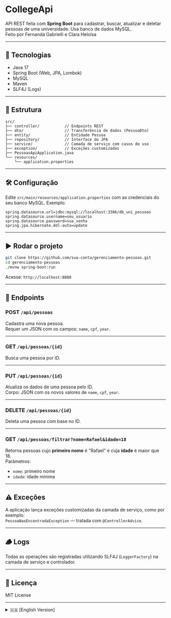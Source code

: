 ﻿
# CollegeApi

API REST feita com **Spring Boot** para cadastrar, buscar, atualizar e deletar pessoas de uma universidade. Usa banco de dados MySQL.  
Feito por Fernanda Gabrielli e Clara Heloísa

---

## 🚀 Tecnologias

- Java 17  
- Spring Boot (Web, JPA, Lombok)  
- MySQL  
- Maven  
- SLF4J (Logs)

---

## 📁 Estrutura

```
src/
├── controller/           // Endpoints REST
├── dto/                  // Transferência de dados (PessoaDto)
├── entity/               // Entidade Pessoa
├── repository/           // Interface do JPA
├── service/              // Camada de serviço com casos de uso
├── exception/            // Exceções customizadas
├── PessoasApiApplication.java
└── resources/
    └── application.properties
```

---

## 🛠️ Configuração

Edite `src/main/resources/application.properties` com as credenciais do seu banco MySQL. Exemplo:

```
spring.datasource.url=jdbc:mysql://localhost:3306/db_uni_pessoas
spring.datasource.username=seu_usuario
spring.datasource.password=sua_senha
spring.jpa.hibernate.ddl-auto=update
```

---

## ▶️ Rodar o projeto

```bash
git clone https://github.com/sua-conta/gerenciamento-pessoas.git
cd gerenciamento-pessoas
./mvnw spring-boot:run
```

Acesse: `http://localhost:8080`

---

## 📡 Endpoints

### POST `/api/pessoas`

Cadastra uma nova pessoa.  
Requer um JSON com os campos: `name`, `cpf`, `year`.

---

### GET `/api/pessoas/{id}`

Busca uma pessoa por ID.

---

### PUT `/api/pessoas/{id}`

Atualiza os dados de uma pessoa pelo ID.  
Corpo: JSON com os novos valores de `name`, `cpf`, `year`.

---

### DELETE `/api/pessoas/{id}`

Deleta uma pessoa com base no ID.

---

### GET `/api/pessoas/filtrar?nome=Rafael&idade=18`

Retorna pessoas cujo **primeiro nome** é "Rafael" e cuja **idade** é maior que 18.  
Parâmetros:
- `nome`: primeiro nome
- `idade`: idade mínima

---

## ⚠️ Exceções

A aplicação lança exceções customizadas da camada de serviço, como por exemplo:  
`PessoaNaoEncontradaException` — tratada com `@ControllerAdvice`.

---

## 🪵 Logs

Todas as operações são registradas utilizando SLF4J (`LoggerFactory`) na camada de serviço e controlador.

---

## 📄 Licença

MIT License

---

<details id="english-version">
<summary>🇬🇧 [English Version]</summary>

## 🇬🇧 People Management - University

Simple REST API with **Spring Boot** to register, update and delete university people using MySQL.  
Made by Fernanda Gabrielli and Clara Heloísa

---

### 🚀 Tech Stack

- Java 17  
- Spring Boot (Web, JPA, Lombok)  
- MySQL  
- Maven  
- SLF4J (Logs)

---

### 📁 Structure

```
src/
├── controller/           // REST Endpoints
├── dto/                  // Data Transfer (PessoaDto)
├── entity/               // Entity (PessoaEntity)
├── repository/           // JPA Interface
├── service/              // Business logic
├── exception/            // Custom exceptions
├── PessoasApiApplication.java
└── resources/
    └── application.properties
```

---

### 🛠️ Setup

Edit `application.properties` with your MySQL credentials.

---

### ▶️ Run

```bash
git clone https://github.com/your-account/gerenciamento-pessoas.git
cd gerenciamento-pessoas
./mvnw spring-boot:run
```

Go to: `http://localhost:8080`

---

### 📡 Endpoints

#### POST `/api/pessoas`

Create a person.

#### GET `/api/pessoas/{id}`

Get person by ID.

#### PUT `/api/pessoas/{id}`

Update person by ID.

#### DELETE `/api/pessoas/{id}`

Delete person by ID.

#### GET `/api/pessoas/filtrar?nome=Rafael&idade=18`

Find people where the first name is Rafael and age is greater than 18.

---

### ⚠️ Exceptions

Custom exceptions are thrown and handled via `@ControllerAdvice`.

---

### 🪵 Logs

All major operations are logged using SLF4J.

---

### 📄 License

MIT License

</details>
